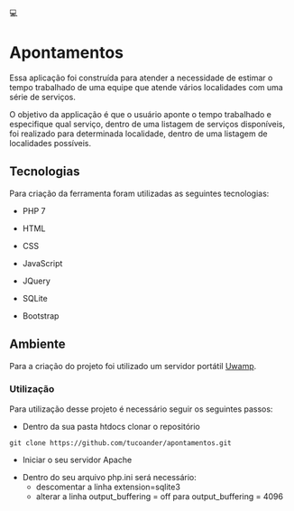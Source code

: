 <div class="page-header-icon undefined"><span class="icon">💻</span></div>
        <div class="page-body">
            <h1 id="9c9fd3ae-43e2-4d07-baee-bb3b817cb74f" class="">Apontamentos</h1>
            <p id="5abf606d-56d4-4cb0-9076-d31c42872ac0" class="">Essa aplicação foi construída para atender a necessidade de estimar o tempo trabalhado de uma equipe que atende vários localidades com uma série de serviços.</p>
            <p id="78a9b842-9d0b-4bf5-8b4b-a367a09395d9" class="">O objetivo da applicação é que o usuário aponte o tempo trabalhado e especifique qual serviço, dentro de uma listagem de serviços disponíveis, foi realizado para determinada localidade, dentro de uma listagem de localidades possíveis.</p>
            <h2 id="bfb6f804-353e-411a-85c4-884544023583" class="">Tecnologias</h2>
            <p id="5f97dc4f-d2c5-43c6-91df-8db9e2ce63aa" class="">Para criação da ferramenta foram utilizadas as seguintes tecnologias:</p>
            <ul id="b0ea0662-7a1f-43ca-9499-ef48249e7c74" class="bulleted-list">
                <li>PHP 7</li>
            </ul>
            <ul id="d1ad9351-0152-4126-b47c-9b008e247ad8" class="bulleted-list">
                <li>HTML</li>
            </ul>
            <ul id="ed53dec8-2383-4964-a92a-87dcea2ef9c9" class="bulleted-list">
                <li>CSS</li>
            </ul>
            <ul id="cbd9b6c5-ce2a-4cde-9611-7f7a7356835f" class="bulleted-list">
                <li>JavaScript</li>
            </ul>
            <ul id="6974a962-a29d-42e8-987f-4ab461e7d4b0" class="bulleted-list">
                <li>JQuery</li>
            </ul>
            <ul id="a6d9735d-182f-4f75-9936-4ba0f3ed66d4" class="bulleted-list">
                <li>SQLite</li>
            </ul>
            <ul id="5ff238c3-528e-44bb-8f8b-ec081361cbd7" class="bulleted-list">
                <li>Bootstrap</li>
            </ul>
            <h2 id="7a192a46-fb8f-407f-8bc6-ceccf61861ca" class="">Ambiente</h2>
            <p id="9d778aa0-8f1f-4d33-91b2-d9a40aa3d9c5" class="">Para a criação do projeto foi utilizado um servidor portátil <a href="https://www.uwamp.com/en/">Uwamp</a>.</p>
            <h3 id="176af111-dc36-49c6-a659-9172ba8e4530" class="">Utilização</h3>
            <p id="0e4a97ff-41a1-42d3-a6db-573476406890" class="">Para utilização desse projeto é necessário seguir os seguintes passos:</p>
            <ul id="35f41597-8d43-4e36-86a4-b9a29f19c37a" class="bulleted-list">
                <li>Dentro da sua pasta htdocs clonar o repositório</li>
            </ul><pre id="abce35f5-a3d3-474a-9153-04ab80effd0b" class="code"><code>git clone https://github.com/tucoander/apontamentos.git</code></pre>
            <ul id="4e113568-b2d1-4513-b831-63a76ee9ef72" class="bulleted-list">
                <li>Iniciar o seu servidor Apache</li>
            </ul>
            <ul id="19cd0d19-d7e2-4f9d-aaa6-a0725019715e" class="bulleted-list">
                <li>Dentro do seu arquivo php.ini será necessário:
                    <ul id="0ace4832-544c-4ccf-bd5b-e9250b5321ee" class="bulleted-list">
                        <li>descomentar a linha extension=sqlite3</li>
                    </ul>
                    <ul id="0574dbf1-c7f5-4409-9089-14ea3cfe7ae4" class="bulleted-list">
                        <li>alterar a linha output_buffering = off para output_buffering = 4096</li>
                    </ul>
                </li>
            </ul>
        </div>
